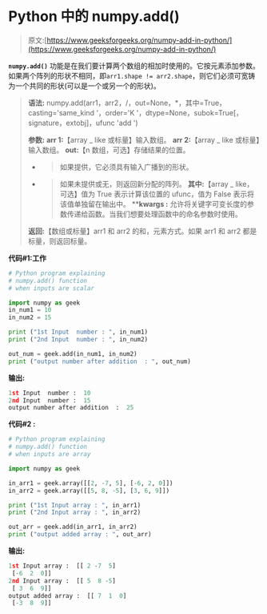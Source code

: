 # Python 中的 numpy.add()

> 原文:[https://www.geeksforgeeks.org/numpy-add-in-python/](https://www.geeksforgeeks.org/numpy-add-in-python/)

**`numpy.add()`** 功能是在我们要计算两个数组的相加时使用的。它按元素添加参数。如果两个阵列的形状不相同，即`arr1.shape != arr2.shape`，则它们必须可宽铸为一个共同的形状(可以是一个或另一个的形状)。

> **语法:** numpy.add(arr1，arr2，/，out=None，*，其中=True，casting='same_kind '，order='K '，dtype=None，subok=True[，signature，extobj]，ufunc 'add ')
> 
> **参数:**
> **arr 1:**【array _ like 或标量】输入数组。
> **arr 2:**【array _ like 或标量】输入数组。
> **out:**【n 数组，可选】存储结果的位置。
> - >如果提供，它必须具有输入广播到的形状。
> - >如果未提供或无，则返回新分配的阵列。
> **其中:**【array _ like，可选】值为 True 表示计算该位置的 ufunc，值为 False 表示将该值单独留在输出中。
> ****kwargs :** 允许将关键字可变长度的参数传递给函数。当我们想要处理函数中的命名参数时使用。
> 
> **返回:**【数组或标量】arr1 和 arr2 的和，元素方式。如果 arr1 和 arr2 都是标量，则返回标量。

**代码#1:工作**

```py
# Python program explaining
# numpy.add() function
# when inputs are scalar

import numpy as geek
in_num1 = 10
in_num2 = 15

print ("1st Input  number : ", in_num1)
print ("2nd Input  number : ", in_num2)

out_num = geek.add(in_num1, in_num2) 
print ("output number after addition  : ", out_num) 
```

**输出:**

```py
1st Input  number :  10
2nd Input  number :  15
output number after addition  :  25

```

**代码#2 :**

```py
# Python program explaining
# numpy.add() function
# when inputs are array

import numpy as geek

in_arr1 = geek.array([[2, -7, 5], [-6, 2, 0]])
in_arr2 = geek.array([[5, 8, -5], [3, 6, 9]])

print ("1st Input array : ", in_arr1) 
print ("2nd Input array : ", in_arr2) 

out_arr = geek.add(in_arr1, in_arr2) 
print ("output added array : ", out_arr) 
```

**输出:**

```py
1st Input array :  [[ 2 -7  5]
 [-6  2  0]]
2nd Input array :  [[ 5  8 -5]
 [ 3  6  9]]
output added array :  [[ 7  1  0]
 [-3  8  9]]

```